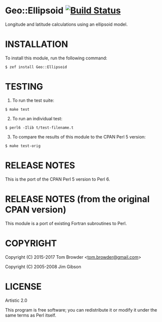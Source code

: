 # Geo::Ellipsoid [![Build Status](https://travis-ci.org/tbrowder/Geo-Ellipsoid-Perl6.svg)](https://travis-ci.org/tbrowder/Geo-Ellipsoid-Perl6)

Longitude and latitude calculations using an ellipsoid model.

# INSTALLATION

To install this module, run the following command:

``` perl6
$ zef install Geo::Ellipsoid
```


# TESTING

1. To run the test suite:

``` perl6
$ make test
```

2. To run an individual test:

``` perl6
$ perl6 -Ilib t/test-filename.t
```

3. To compare the results of this module to the CPAN Perl 5 version:

``` perl6
$ make test-orig
```

# RELEASE NOTES

This is the port of the CPAN Perl 5 version to
Perl 6.

# RELEASE NOTES (from the original CPAN version)

This module is a port of existing Fortran subroutines to Perl.


# COPYRIGHT

Copyright (C) 2015-2017 Tom Browder <<tom.browder@gmail.com>>

Copyright (C) 2005-2008 Jim Gibson

# LICENSE

Artistic 2.0

This program is free software; you can redistribute it or modify it
under the same terms as Perl itself.

